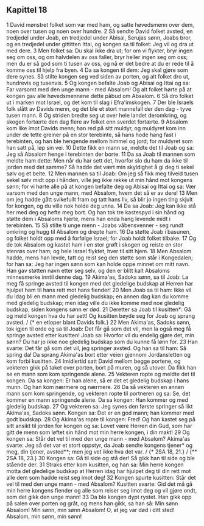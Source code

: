 ## Kapittel 18

1 David mønstret folket som var med ham, og satte høvedsmenn over dem, noen over tusen og noen over hundre.
2 Så sendte David folket avsted, en tredjedel under Joab, en tredjedel under Abisai, Serujas sønn, Joabs bror, og en tredjedel under gittitten Ittai, og kongen sa til folket: Jeg vil og dra ut med dere.
3 Men folket sa: Du skal ikke dra ut; for om vi flykter, bryr ingen seg om oss, og om halvdelen av oss faller, bryr heller ingen seg om oss; men du er så god som ti tusen av oss, og nå er det bedre at du er rede til å komme oss til hjelp fra byen.
4 Da sa kongen til dem: Jeg skal gjøre som dere synes. Så stilte kongen seg ved siden av porten, og alt folket dro ut, hundrevis og tusenvis.
5 Og kongen befalte Joab og Abisai og Ittai og sa: Far varsomt med den unge mann - med Absalom! Og alt folket hørte på at kongen gav alle høvedsmennene dette påbud om Absalom.
6 Så dro folket ut i marken mot Israel, og det kom til slag i Efra'imskogen.
7 Der ble Israels folk slått av Davids menn, og det ble et stort mannefall der den dag - tyve tusen mann.
8 Og striden bredte seg ut over hele landet deromkring, og skogen fortærte den dag flere av folket enn sverdet fortærte.
9 Absalom kom like imot Davids menn; han red på sitt muldyr, og muldyret kom inn under de tette greiner på en stor terebinte, så hans hode hang fast i terebinten, og han ble hengende mellom himmel og jord; for muldyret som han satt på, løp sin vei.
10 Dette fikk en mann se, meldte det til Joab og sa: Jeg så Absalom henge i terebinten der borte.
11 Da sa Joab til mannen som meldte ham dette: Men når du har sett det, hvorfor slo du ham da ikke til jorden med det samme? Så hadde det vært min skyldighet å gi deg ti sekel sølv og et belte.
12 Men mannen sa til Joab: Om jeg så fikk meg tilveid tusen sekel sølv midt opp i hånden, ville jeg ikke rekke ut min hånd mot kongens sønn; for vi hørte alle på at kongen befalte deg og Abisai og Ittai og sa: Vær varsom med den unge mann, med Absalom, hvem det så er av dere!
13 Men om jeg hadde gått svikefullt fram og tatt hans liv, så blir jo ingen ting skjult for kongen, og du ville nok holde deg unna.
14 Da sa Joab: Jeg kan ikke stå her med deg og hefte meg bort. Og han tok tre kastespyd i sin hånd og støtte dem i Absaloms hjerte, mens han enda hang levende midt i terebinten.
15 Så stilte ti unge menn - Joabs våbensvenner - seg rundt omkring og hugg til Absalom og drepte ham.
16 Da støtte Joab i basunen, og folket holdt opp med å forfølge Israel; for Joab holdt folket tilbake.
17 Og de tok Absalom og kastet ham i en stor grøft i skogen og reiste en stor stenrøs over ham; og hele Israel flyktet, hver til sitt hjem.
18 Men Absalom hadde, mens han levde, tatt og reist seg den støtte som står i Kongedalen; for han sa: Jeg har ingen sønn som kan holde oppe minnet om mitt navn. Han gav støtten navn etter seg selv, og den er blitt kalt Absaloms minnesmerke inntil denne dag.
19 Akima'as, Sadoks sønn, sa til Joab: La meg få springe avsted til kongen med det gledelige budskap at Herren har hjulpet ham til hans rett mot hans fiender!
20 Men Joab sa til ham: Ikke vil du idag bli en mann med gledelig budskap; en annen dag kan du komme med gledelig budskap; men idag ville du ikke komme med noe gledelig budskap, siden kongens sønn er død.
21 Deretter sa Joab til kusitten*: Gå og meld kongen hva du har sett! Og kusitten bøyde seg for Joab og sprang avsted. / {* en etioper blant Davids folk.}
22 Men Akima'as, Sadoks sønn, tok igjen til orde og sa til Joab: Det får gå som det vil, men la også meg få springe avsted etter kusitten! Joab sa: Hvorfor vil du endelig gjøre det, min sønn? Du har jo ikke noe gledelig budskap som du kunne få lønn for.
23 Han svarte: Det får gå som det vil, jeg springer avsted. Og han sa til ham: Så spring da! Da sprang Akima'as bort etter veien gjennom Jordansletten og kom forbi kusitten.
24 Imidlertid satt David mellom begge portene, og vekteren gikk på taket over porten, bort på muren, og så utover. Da fikk han se en mann som kom springende alene.
25 Vekteren ropte og meldte det til kongen. Da sa kongen: Er han alene, så er det et gledelig budskap i hans munn. Og han kom nærmere og nærmere.
26 Da så vekteren en annen mann som kom springende, og vekteren ropte til portneren og sa: Se, det kommer en mann springende alene. Da sa kongen: Han kommer og med gledelig budskap.
27 Og vekteren sa: Jeg synes den første springer så likt Akima'as, Sadoks sønn. Kongen sa: Det er en god mann; han kommer med godt budskap.
28 Og Akima'as ropte til kongen: Fred! Og han kastet seg på sitt ansikt til jorden for kongen og sa: Lovet være Herren din Gud, som har gitt de menn som løftet sin hånd mot min herre kongen, i din makt!
29 Og kongen sa: Står det vel til med den unge mann - med Absalom? Akima'as svarte: Jeg så det var et stort oppstyr, da Joab sendte kongens tjener* og meg, din tjener, avsted**; men jeg vet ikke hva det var. / {* 2SA 18, 21.} / {** 2SA 18, 23.}
30 Kongen sa: Gå til side og stå der! Så gikk han til side og ble stående der.
31 Straks etter kom kusitten, og han sa: Min herre kongen motta det gledelige budskap at Herren idag har hjulpet deg til din rett mot alle dem som hadde reist seg imot deg!
32 Kongen spurte kusitten: Står det vel til med den unge mann - med Absalom? Kusitten svarte: Gid det må gå min herre kongens fiender og alle som reiser seg imot deg og vil gjøre ondt, som det gikk den unge mann!
33 Da ble kongen dypt rystet. Han gikk opp på salen over porten og gråt, og mens han gikk, sa han så: Min sønn Absalom! Min sønn, min sønn Absalom! O, at jeg var død i ditt sted! Absalom, min sønn, min sønn!
